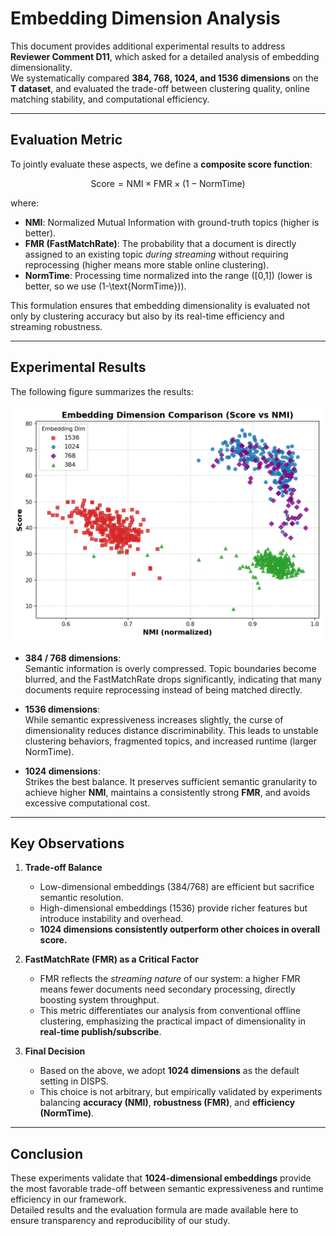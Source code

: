 # Embedding Dimension Analysis

This document provides additional experimental results to address **Reviewer Comment D11**, which asked for a detailed analysis of embedding dimensionality.  
We systematically compared **384, 768, 1024, and 1536 dimensions** on the **T dataset**, and evaluated the trade-off between clustering quality, online matching stability, and computational efficiency.

---

## Evaluation Metric

To jointly evaluate these aspects, we define a **composite score function**:

$$
\text{Score} = \text{NMI} \times \text{FMR} \times (1 - \text{NormTime})
$$


where:  
- **NMI**: Normalized Mutual Information with ground-truth topics (higher is better).  
- **FMR (FastMatchRate)**: The probability that a document is directly assigned to an existing topic *during streaming* without requiring reprocessing (higher means more stable online clustering).  
- **NormTime**: Processing time normalized into the range \([0,1]\) (lower is better, so we use \(1-\text{NormTime}\)).  

This formulation ensures that embedding dimensionality is evaluated not only by clustering accuracy but also by its real-time efficiency and streaming robustness.

---

## Experimental Results

The following figure summarizes the results:

![Embedding Dimension Comparison](./figs/embedding_score_vs_nmi.png)

- **384 / 768 dimensions**:  
  Semantic information is overly compressed. Topic boundaries become blurred, and the FastMatchRate drops significantly, indicating that many documents require reprocessing instead of being matched directly.  

- **1536 dimensions**:  
  While semantic expressiveness increases slightly, the curse of dimensionality reduces distance discriminability. This leads to unstable clustering behaviors, fragmented topics, and increased runtime (larger NormTime).  

- **1024 dimensions**:  
  Strikes the best balance. It preserves sufficient semantic granularity to achieve higher **NMI**, maintains a consistently strong **FMR**, and avoids excessive computational cost.  

---

## Key Observations

1. **Trade-off Balance**  
   - Low-dimensional embeddings (384/768) are efficient but sacrifice semantic resolution.  
   - High-dimensional embeddings (1536) provide richer features but introduce instability and overhead.  
   - **1024 dimensions consistently outperform other choices in overall score.**

2. **FastMatchRate (FMR) as a Critical Factor**  
   - FMR reflects the *streaming nature* of our system: a higher FMR means fewer documents need secondary processing, directly boosting system throughput.  
   - This metric differentiates our analysis from conventional offline clustering, emphasizing the practical impact of dimensionality in **real-time publish/subscribe**.

3. **Final Decision**  
   - Based on the above, we adopt **1024 dimensions** as the default setting in DISPS.  
   - This choice is not arbitrary, but empirically validated by experiments balancing **accuracy (NMI)**, **robustness (FMR)**, and **efficiency (NormTime)**.

---

## Conclusion

These experiments validate that **1024-dimensional embeddings** provide the most favorable trade-off between semantic expressiveness and runtime efficiency in our framework.  
Detailed results and the evaluation formula are made available here to ensure transparency and reproducibility of our study.
